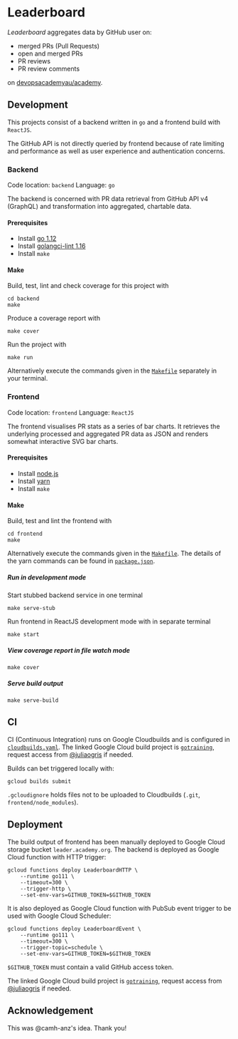 # Leaderboard

_Leaderboard_ aggregates data by GitHub user on:

- merged PRs (Pull Requests)
- open and merged PRs
- PR reviews
- PR review comments

on [devopsacademyau/academy](https://github.com/devopsacademyau/academy).

## Development

This projects consist of a backend written in `go` and a frontend build with
`ReactJS`.

The GitHub API is not directly queried by frontend because of rate limiting and
performance as well as user experience and authentication concerns.

### Backend

Code location: `backend`
Language: `go`

The backend is concerned with PR data retrieval from GitHub API v4 (GraphQL)
and transformation into aggregated, chartable data.

#### Prerequisites

- Install [go 1.12](https://golang.org/doc/install)
- Install [golangci-lint 1.16](https://github.com/golangci/golangci-lint#install)
- Install `make`

#### Make

Build, test, lint and check coverage for this project with

    cd backend
    make

Produce a coverage report with

    make cover

Run the project with

    make run

Alternatively execute the commands given in the [`Makefile`](backend/Makefile)
separately in your terminal.

### Frontend

Code location: `frontend`
Language: `ReactJS`

The frontend visualises PR stats as a series of bar charts. It retrieves the
underlying processed and aggregated PR data as JSON and renders somewhat
interactive SVG bar charts.

#### Prerequisites

- Install [node.js](https://nodejs.org)
- Install [yarn](https://yarnpkg.com)
- Install `make`

#### Make

Build, test and lint the frontend with

    cd frontend
    make

Alternatively execute the commands given in the
[`Makefile`](frontend/Makefile). The details of the yarn commands can be found
in [`package.json`](frontend/package.json).

##### Run in development mode

Start stubbed backend service in one terminal

    make serve-stub

Run frontend in ReactJS development mode with in separate terminal

    make start

##### View coverage report in file watch mode

    make cover

##### Serve build output

    make serve-build

## CI

CI (Continuous Integration) runs on Google Cloudbuilds and is configured in
[`cloudbuilds.yaml`](cloudbuilds.yaml).
The linked Google Cloud build project is
[`gotraining`](https://console.cloud.google.com/cloud-build/triggers?project=gotraining),
request access from [@juliaogris](https://github.com/juliaogris) if needed.

Builds can bet triggered locally with:

    gcloud builds submit

`.gcloudignore` holds files not to be uploaded to Cloudbuilds (`.git`, `frontend/node_modules`).

## Deployment

The build output of frontend has been manually deployed to Google Cloud storage
bucket `leader.academy.org`.
The backend is deployed as Google Cloud function with HTTP trigger:

    gcloud functions deploy LeaderboardHTTP \
        --runtime go111 \
        --timeout=300 \
        --trigger-http \
        --set-env-vars=GITHUB_TOKEN=$GITHUB_TOKEN

It is also deployed as Google Cloud function with PubSub event trigger to be used
with Google Cloud Scheduler:

    gcloud functions deploy LeaderboardEvent \
        --runtime go111 \
        --timeout=300 \
        --trigger-topic=schedule \
        --set-env-vars=GITHUB_TOKEN=$GITHUB_TOKEN

`$GITHUB_TOKEN` must contain a valid GitHub access token.

The linked Google Cloud build project is
[`gotraining`](https://console.cloud.google.com/functions/list?project=gotraining),
request access from [@juliaogris](https://github.com/juliaogris) if needed.

## Acknowledgement

This was @camh-anz's idea. Thank you!
